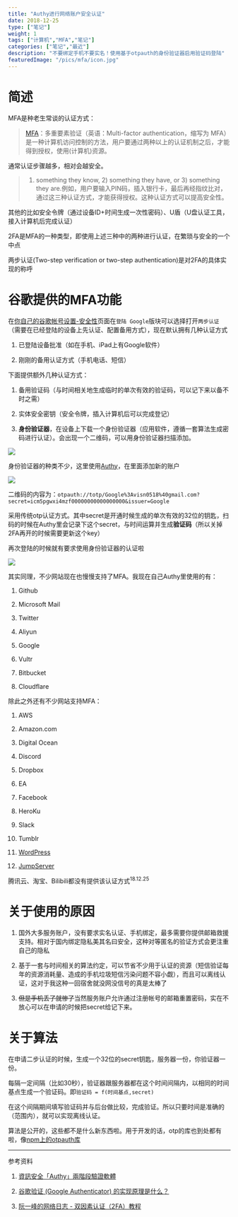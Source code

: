 ```yaml
---
title: "Authy进行网络账户安全认证"
date: 2018-12-25
type: ["笔记"]
weight: 1
tags: ["计算机","MFA","笔记"]
categories: ["笔记","最近"]
description: "不要绑定手机不要实名！使用基于otpauth的身份验证器启用验证码登陆"
featuredImage: "/pics/mfa/icon.jpg"
---
```

# 简述

MFA是种老生常谈的认证方式：

> [MFA](https://www.wikiwand.com/zh-cn/%E5%A4%9A%E9%87%8D%E8%A6%81%E7%B4%A0%E9%A9%97%E8%AD%89)：多重要素验证（英语：Multi-factor authentication，缩写为 MFA）是一种计算机访问控制的方法，用户要通过两种以上的认证机制之后，才能得到授权，使用(计算机)资源。

通常认证步骤越多，相对会越安全。

> 1) something they know, 2) something they have, or 3) something they are.例如，用户要输入PIN码，插入银行卡，最后再经指纹比对，通过这三种认证方式，才能获得授权。这种认证方式可以提高安全性。

其他的比如安全令牌（通过设备ID+时间生成一次性密码）、U盾（U盘认证工具，接入计算机后完成认证）

2FA是MFA的一种类型，即使用上述三种中的两种进行认证，在繁琐与安全的一个中点

两步认证(Two-step verification or two-step authentication)是对2FA的具体实现的称呼

# 谷歌提供的MFA功能

在[你自己的谷歌帐号设置-安全性](https://myaccount.google.com/security)页面在``登陆 Google``版块可以选择打开``两步认证``（需要在已经登陆的设备上先认证、配置备用方式），现在默认拥有几种认证方式

1. 已登陆设备批准（如在手机、iPad上有Google软件）

2. 刚刚的备用认证方式（手机电话、短信）

下面提供额外几种认证方式：

1. 备用验证码（与时间相关地生成临时的单次有效的验证码，可以记下来以备不时之需）

2. 实体安全密钥（安全令牌，插入计算机后可以完成登记）

3. **身份验证器**，在设备上下载一个身份验证器（应用软件，遵循一套算法生成密码进行认证）。会出现一个二维码，可以用身份验证器扫描添加。

![](/pics/mfa/02.png)

身份验证器的种类不少，这里使用[Authy](https://authy.com/)，在里面添加新的账户

![](/pics/mfa/03.png)

二维码的内容为：``otpauth://totp/Google%3Avisn0518%40gmail.com?secret=icm5pgwxi4mzf00000000000000000&issuer=Google``

采用传统otp认证方式。其中secret是开通时候生成的单次有效的32位的钥匙，扫码的时候在Authy里会记录下这个secret，与时间运算并生成**验证码**（所以关掉2FA再开的时候需要更新这个key）

再次登陆的时候就有要求使用身份验证器的认证啦

![](/pics/mfa/01.png)

其实同理，不少网站现在也慢慢支持了MFA。我现在自己Authy里使用的有：

1. Github

2. Microsoft Mail

3. Twitter

4. Aliyun

5. Google 

6. Vultr

7. Bitbucket

8. Cloudflare

除此之外还有不少网站支持MFA：

1. AWS

2. Amazon.com

3. Digital Ocean

4. Discord

5. Dropbox

6. EA

7. Facebook

8. HeroKu

9. Slack

10. Tumblr

11. [WordPress](https://github.com/WordPress/WordPress)

12. [JumpServer](https://github.com/jumpserver/jumpserver)

腾讯云、淘宝、Bilibili都没有提供该认证方式<sup>18.12.25</sup>

# 关于使用的原因
1. 国外大多服务账户，没有要求实名认证、手机绑定，最多需要你提供邮箱救援支持。相对于国内绑定隐私美其名曰安全，这种对等匿名的验证方式会更注重自己的隐私

2. 基于一套与时间相关的算法约定，可以节省不少用于认证的资源（短信验证每年的资源消耗量、造成的手机垃圾短信污染问题不容小觑），而且可以离线认证，这对于我这种一回宿舍就没网没信号的真是太棒了

3. ~~但是手机丢了就惨了~~当然服务账户允许通过注册帐号的邮箱重置密码，实在不放心可以在申请的时候把secret给记下来。

# 关于算法

在申请二步认证的时候，生成一个32位的secret钥匙，服务器一份，你验证器一份。

每隔一定间隔（比如30秒），验证器跟服务器都在这个时间间隔内，以相同的时间基点生成一个验证码。即``验证码 = f(时间基点,secret)``

在这个间隔期间填写验证码并与后台做比较，完成验证。所以只要时间是准确的（范围内），就可以实现离线认证。

算法是公开的，这些都不是什么新东西啦。用于开发的话，otp的库也到处都有啦，像[npm上的otpauth库](https://www.npmjs.com/package/otpauth)

---
参考资料

1. [資訊安全「Authy」兩階段驗證軟體](https://www.vedfolnir.com/authy-app-information-security-2-step-verification-support-12565.html)

2. [谷歌验证 (Google Authenticator) 的实现原理是什么？](https://www.zhihu.com/question/20462696)

3. [阮一峰的网络日志 - 双因素认证（2FA）教程](http://www.ruanyifeng.com/blog/2017/11/2fa-tutorial.html)